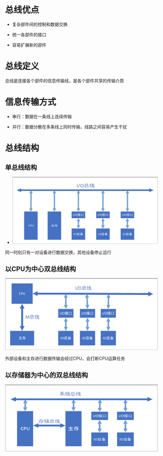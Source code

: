
# 总线优点

- 复杂部件间的控制和数据交换

- 统一各部件的接口

- 容易扩展新的部件

# 总线定义

总线是连接各个部件的信息传输线，是各个部件共享的传输介质

# 信息传输方式

- 串行：数据在一条线上连续传输

- 并行：数据分散在多条线上同时传输，线路之间容易产生干扰

# 总线结构

## 单总线结构
- ![1000](../../attachment/png/Pasted%20image%2020240228131525.png)

同一时刻只有一对设备进行数据交换，其他设备停止运行

## 以CPU为中心双总线结构

![1000](../../attachment/png/Pasted%20image%2020240228131529.png)

外部设备和主存进行数据传输会经过CPU，会打断CPU运算任务

## 以存储器为中心的双总线结构
![1000](../../attachment/png/Pasted%20image%2020240228131533.png)
